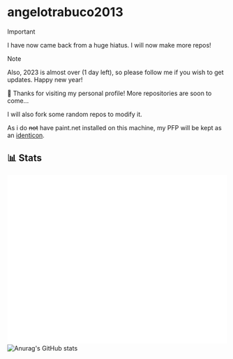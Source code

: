# angelotrabuco2013
> [!IMPORTANT]  
> I have now came back from a huge hiatus. I will now make more repos!

> [!NOTE]  
> Also, 2023 is almost over (1 day left), so please follow me if you wish to get updates. Happy new year!

👋 Thanks for visiting my personal profile! More repositories are soon to come...

I will also fork some random repos to modify it.

As i do <s>not</s> have paint.net installed on this machine, my PFP will be kept as an <a href="https://en.wikipedia.org/wiki/Identicon">identicon</a>.

## 📊 Stats
![Metrics](/github-metrics.svg)
![Anurag's GitHub stats](https://github-readme-stats.vercel.app/api?username=angelotrabuco2013\&show_icons=true\&show=reviews,discussions_started,discussions_answered,prs_merged,prs_merged_percentage)
